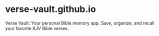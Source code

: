 # verse-vault.github.io
Verse Vault: Your personal Bible memory app. Save, organize, and recall your favorite KJV Bible verses.
